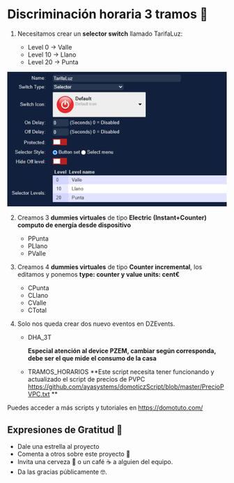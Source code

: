 # Discriminación horaria 3 tramos  🚀

1. Necesitamos crear un **selector switch** llamado TarifaLuz:

   - Level 0 -> Valle
   - Level 10 -> Llano
   - Level 20 -> Punta


![Web](https://github.com/ayasystems/domoticzScript/blob/master/Tarifa%203%20Tramos/tarifaLuz.png)


2. Creamos 3 **dummies virtuales** de tipo **Electric (Instant+Counter) computo de energía desde dispositivo**

   - PPunta
   - PLlano
   - PValle

2. Creamos 4 **dummies virtuales** de tipo **Counter incremental**, los editamos y ponemos **type: counter y value units: cent€**

   - CPunta
   - CLlano
   - CValle
   - CTotal

4. Solo nos queda crear dos nuevo eventos en DZEvents.
   - DHA_3T

     **Especial atención al device PZEM, cambiar según corresponda, debe ser el que mide el consumo de la casa**

   - TRAMOS_HORARIOS
      **Este script necesita tener funcionando y actualizado el script de precios de PVPC https://github.com/ayasystems/domoticzScript/blob/master/PrecioPVPC.txt **

Puedes acceder a más scripts y tutoriales en https://domotuto.com/


## Expresiones de Gratitud 🎁
* Dale una estrella al proyecto
* Comenta a otros sobre este proyecto 📢
* Invita una cerveza 🍺 o un café ☕ a alguien del equipo. 
* Da las gracias públicamente 🤓.
